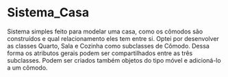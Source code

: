 # Sistema_Casa
Sistema simples feito para modelar uma casa, como os cômodos são construídos e qual relacionamento eles tem entre si.
Optei por desenvolver as classes Quarto, Sala e Cozinha como subclasses de Cômodo. Dessa forma os atributos gerais podem ser compartilhados entre as três subclasses. Podem ser criados também objetos do tipo móvel e adicioná-lo a um cômodo.
